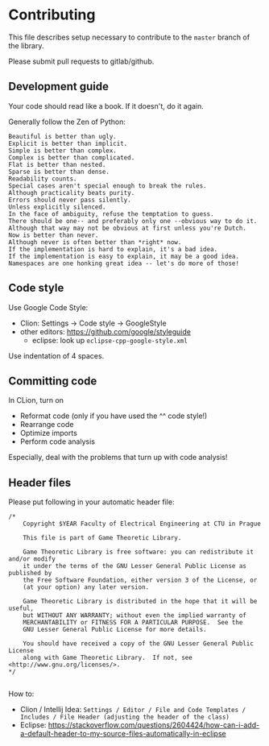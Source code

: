 # Contributing

This file describes setup necessary to contribute to the `master` branch of the library.

Please submit pull requests to gitlab/github.

## Development guide

Your code should read like a book. If it doesn't, do it again.

Generally follow the Zen of Python:

    Beautiful is better than ugly.
    Explicit is better than implicit.
    Simple is better than complex.
    Complex is better than complicated.
    Flat is better than nested.
    Sparse is better than dense.
    Readability counts.
    Special cases aren't special enough to break the rules.
    Although practicality beats purity.
    Errors should never pass silently.
    Unless explicitly silenced.
    In the face of ambiguity, refuse the temptation to guess.
    There should be one-- and preferably only one --obvious way to do it.
    Although that way may not be obvious at first unless you're Dutch.
    Now is better than never.
    Although never is often better than *right* now.
    If the implementation is hard to explain, it's a bad idea.
    If the implementation is easy to explain, it may be a good idea.
    Namespaces are one honking great idea -- let's do more of those!


## Code style

Use Google Code Style:

- Clion: Settings -> Code style -> GoogleStyle 
- other editors: https://github.com/google/styleguide 
  - eclipse: look up `eclipse-cpp-google-style.xml`

Use indentation of 4 spaces.

## Committing code

In CLion, turn on

- Reformat code (only if you have used the ^^ code style!)
- Rearrange code
- Optimize imports
- Perform code analysis

Especially, deal with the problems that turn up with code analysis! 

## Header files
Please put following in your automatic header file:

```
/*
    Copyright $YEAR Faculty of Electrical Engineering at CTU in Prague
    
    This file is part of Game Theoretic Library.
    
    Game Theoretic Library is free software: you can redistribute it and/or modify
    it under the terms of the GNU Lesser General Public License as published by
    the Free Software Foundation, either version 3 of the License, or
    (at your option) any later version.
    
    Game Theoretic Library is distributed in the hope that it will be useful,
    but WITHOUT ANY WARRANTY; without even the implied warranty of
    MERCHANTABILITY or FITNESS FOR A PARTICULAR PURPOSE.  See the
    GNU Lesser General Public License for more details.
    
    You should have received a copy of the GNU Lesser General Public License
    along with Game Theoretic Library.  If not, see <http://www.gnu.org/licenses/>.
*/


```
  
How to:  

- Clion / Intellij Idea:
  `Settings / Editor / File and Code Templates / Includes / File Header (adjusting the header of the class)`
- Eclipse: https://stackoverflow.com/questions/2604424/how-can-i-add-a-default-header-to-my-source-files-automatically-in-eclipse
  
